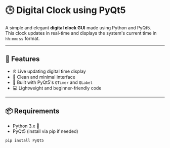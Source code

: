 # 🕒 Digital Clock using PyQt5

A simple and elegant **digital clock GUI** made using Python and PyQt5.  
This clock updates in real-time and displays the system's current time in `hh:mm:ss` format.

---

## 🚀 Features

- ⏰ Live updating digital time display
- 🎯 Clean and minimal interface
- 🧠 Built with PyQt5's `QTimer` and `QLabel`
- 💻 Lightweight and beginner-friendly code

---

## 📦 Requirements

- Python 3.x 🐍
- PyQt5 (install via pip if needed)

```bash
pip install PyQt5


